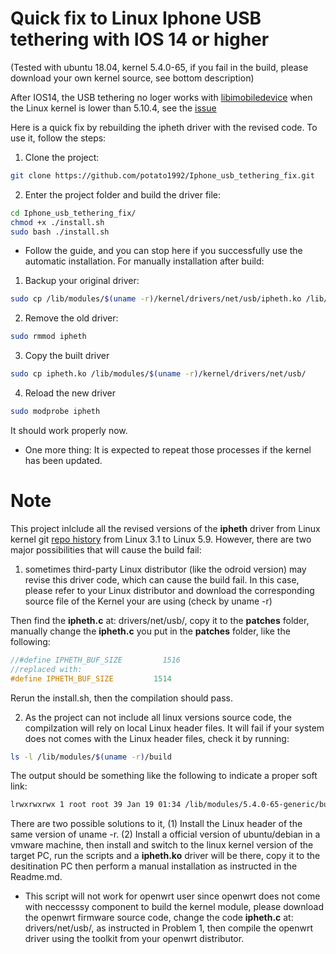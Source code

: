 # Quick fix to Linux Iphone USB tethering with IOS 14 or higher
(Tested with ubuntu 18.04, kernel 5.4.0-65, if you fail in the build, please download your own kernel source, see bottom description)

After IOS14, the USB tethering no loger works with [libimobiledevice](https://github.com/libimobiledevice/libimobiledevice) when the Linux kernel is lower than 5.10.4, see the [issue](https://github.com/libimobiledevice/libimobiledevice/issues/1038)

Here is a quick fix by rebuilding the ipheth driver with the revised code. To use it, follow the steps:

1. Clone the project:
```bash
git clone https://github.com/potato1992/Iphone_usb_tethering_fix.git
```
2. Enter the project folder and build the driver file:
```bash
cd Iphone_usb_tethering_fix/
chmod +x ./install.sh
sudo bash ./install.sh
```
- Follow the guide, and you can stop here if you successfully use the automatic installation.
For manually installation after build:
1. Backup your original driver:
```bash
sudo cp /lib/modules/$(uname -r)/kernel/drivers/net/usb/ipheth.ko /lib/modules/$(uname -r)/kernel/drivers/net/usb/ipheth.ko.bak
```
2. Remove the old driver:
```bash
sudo rmmod ipheth
```
3. Copy the built driver
```bash
sudo cp ipheth.ko /lib/modules/$(uname -r)/kernel/drivers/net/usb/
```
4. Reload the new driver
```bash
sudo modprobe ipheth
```

It should work properly now.

- One more thing:
It is expected to repeat those processes if the kernel has been updated.

# Note
This project inlclude all the revised versions of the **ipheth** driver from Linux kernel git [repo history](https://github.com/torvalds/linux/commits/master/drivers/net/usb/ipheth.c)  from Linux 3.1 to Linux 5.9. However, there are two major possibilities that will cause the build fail:

1. sometimes third-party Linux distributor (like the odroid version) may revise this driver code, which can cause the build fail.
In this case, please refer to your Linux distributor and download the corresponding source file of the Kernel your are using (check by uname -r)

Then find the **ipheth.c**  at: drivers/net/usb/, copy it to the **patches** folder, manually change the **ipheth.c** you put in the **patches** folder, like the following:
```C
//#define IPHETH_BUF_SIZE         1516
//replaced with:
#define IPHETH_BUF_SIZE         1514
```
Rerun the install.sh, then the compilation should pass.

2. As the project can not include all linux versions source code, the compilzation will rely on local Linux header files. It will fail if your system does not comes with the Linux header files, check it by running:
```bash
ls -l /lib/modules/$(uname -r)/build
```
The output should be something like the following to indicate a proper soft link:
```bash
lrwxrwxrwx 1 root root 39 Jan 19 01:34 /lib/modules/5.4.0-65-generic/build -> /usr/src/linux-headers-5.4.0-65-generic
```
There are two possible solutions to it, 
(1) Install the Linux header of the same version of uname -r.
(2) Install a official version of ubuntu/debian in a vmware machine, then install and switch to the linux kernel version of the target PC, run the scripts and a **ipheth.ko** driver will be there, copy it to the desitination PC then perform a manual installation as instructed in the Readme.md.

- This script will not work for openwrt user since openwrt does not come with neccesssy component to build the kernel module, please download the openwrt firmware source code, change the code **ipheth.c**  at: drivers/net/usb/, as instructed in Problem 1, then compile the openwrt driver using the toolkit from your openwrt distributor. 
